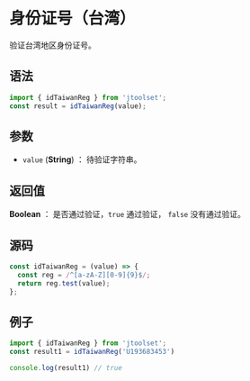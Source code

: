 

# 身份证号（台湾）

验证台湾地区身份证号。

## 语法

```js
import { idTaiwanReg } from 'jtoolset';
const result = idTaiwanReg(value);
```

## 参数

- `value` (**String**) ： 待验证字符串。

## 返回值

**Boolean** ： 是否通过验证，`true` 通过验证， `false` 没有通过验证。

## 源码

```js
const idTaiwanReg = (value) => {
  const reg = /^[a-zA-Z][0-9]{9}$/;
  return reg.test(value);
};
```

## 例子

```js
import { idTaiwanReg } from 'jtoolset';
const result1 = idTaiwanReg('U193683453')

console.log(result1) // true
```
